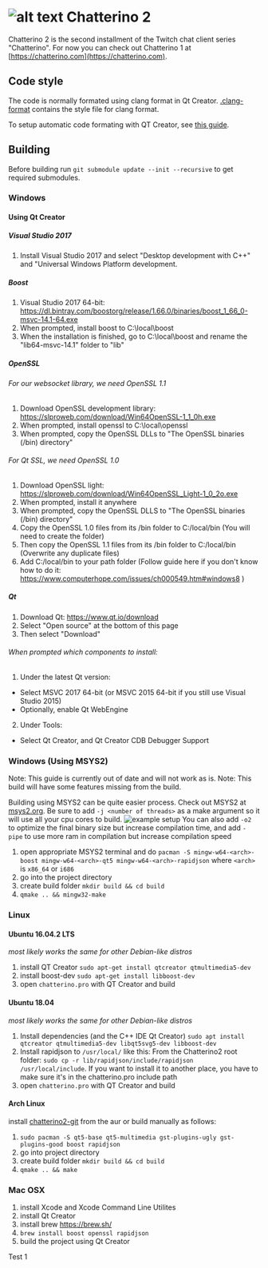 ![alt text](https://fourtf.com/img/chatterino-icon-64.png)
Chatterino 2
============

Chatterino 2 is the second installment of the Twitch chat client series "Chatterino". For now you can check out Chatterino 1 at [https://chatterino.com](https://chatterino.com).

## Code style
The code is normally formated using clang format in Qt Creator. [.clang-format](https://github.com/fourtf/chatterino2/blob/master/.clang-format) contains the style file for clang format.

To setup automatic code formating with QT Creator, see [this guide](https://gist.github.com/pajlada/0296454198eb8f8789fd6fe7ea660c5b).

## Building
Before building run `git submodule update --init --recursive` to get required submodules.

### Windows
#### Using Qt Creator
##### Visual Studio 2017
1. Install Visual Studio 2017 and select "Desktop development with C++" and "Universal Windows Platform development.

##### Boost
1. Visual Studio 2017 64-bit: https://dl.bintray.com/boostorg/release/1.66.0/binaries/boost_1_66_0-msvc-14.1-64.exe
2. When prompted, install boost to C:\local\boost
3. When the installation is finished, go to C:\local\boost and rename the "lib64-msvc-14.1" folder to "lib"

##### OpenSSL
###### For our websocket library, we need OpenSSL 1.1
1. Download OpenSSL development library: https://slproweb.com/download/Win64OpenSSL-1_1_0h.exe
2. When prompted, install openssl to C:\local\openssl
3. When prompted, copy the OpenSSL DLLs to "The OpenSSL binaries (/bin) directory"
###### For Qt SSL, we need OpenSSL 1.0
1. Download OpenSSL light: https://slproweb.com/download/Win64OpenSSL_Light-1_0_2o.exe
2. When prompted, install it anywhere
3. When prompted, copy the OpenSSL DLLS to "The OpenSSL binaries (/bin) directory"
4. Copy the OpenSSL 1.0 files from its /bin folder to C:/local/bin (You will need to create the folder)
5. Then copy the OpenSSL 1.1 files from its /bin folder to C:/local/bin (Overwrite any duplicate files)
6. Add C:/local/bin to your path folder (Follow guide here if you don't know how to do it: https://www.computerhope.com/issues/ch000549.htm#windows8 )

##### Qt
1. Download Qt: https://www.qt.io/download
2. Select "Open source" at the bottom of this page
3. Then select "Download"
###### When prompted which components to install:
1. Under the latest Qt version:
  - Select MSVC 2017 64-bit (or MSVC 2015 64-bit if you still use Visual Studio 2015)
  - Optionally, enable Qt WebEngine
2. Under Tools:
  - Select Qt Creator, and Qt Creator CDB Debugger Support


### Windows (Using MSYS2)
Note: This guide is currently out of date and will not work as is.
Note: This build will have some features missing from the build.

Building using MSYS2 can be quite easier process. Check out MSYS2 at [msys2.org](http://www.msys2.org/).
Be sure to add `-j <number of threads>` as a make argument so it will use all your cpu cores to build. ![example setup](https://i.imgur.com/qlESlS1.png)
You can also add `-o2` to optimize the final binary size but increase compilation time, and add `-pipe` to use more ram in compilation but increase compilation speed
1. open appropriate MSYS2 terminal and do `pacman -S mingw-w64-<arch>-boost mingw-w64-<arch>-qt5 mingw-w64-<arch>-rapidjson` where `<arch>` is `x86_64` or `i686`
2. go into the project directory
3. create build folder `mkdir build && cd build`
4. `qmake .. && mingw32-make`

### 

### Linux
#### Ubuntu 16.04.2 LTS
*most likely works the same for other Debian-like distros*
1. install QT Creator `sudo apt-get install qtcreator qtmultimedia5-dev`
2. install boost-dev  `sudo apt-get install libboost-dev`
3. open `chatterino.pro` with QT Creator and build

#### Ubuntu 18.04
*most likely works the same for other Debian-like distros*
1. Install dependencies (and the C++ IDE Qt Creator) `sudo apt install qtcreator qtmultimedia5-dev libqt5svg5-dev libboost-dev`
2. Install rapidjson to `/usr/local/` like this: From the Chatterino2 root folder: `sudo cp -r lib/rapidjson/include/rapidjson /usr/local/include`. If you want to install it to another place, you have to make sure it's in the chatterino.pro include path
3. open `chatterino.pro` with QT Creator and build

#### Arch Linux
install [chatterino2-git](https://aur.archlinux.org/packages/chatterino2-git/) from the aur or build manually as follows:
1. `sudo pacman -S qt5-base qt5-multimedia gst-plugins-ugly gst-plugins-good boost rapidjson`
2. go into project directory
3. create build folder `mkdir build && cd build`
4. `qmake .. && make`

### Mac OSX
1. install Xcode and Xcode Command Line Utilites
2. install Qt Creator
3. install brew https://brew.sh/
4. `brew install boost openssl rapidjson`
5. build the project using Qt Creator

Test 1
